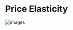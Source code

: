 # Price Elasticity
![images](https://github.com/adrielepinto/price-elasticity/assets/97919969/498b8916-71c4-436e-bb1e-e2a17798f440)





